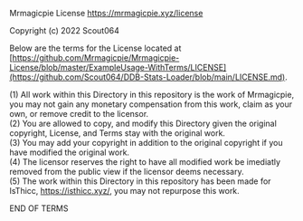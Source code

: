 Mrmagicpie License
https://mrmagicpie.xyz/license

Copyright (c) 2022 Scout064

Below are the terms for the License located at [https://github.com/Mrmagicpie/Mrmagicpie-License/blob/master/ExampleUsage-WithTerms/LICENSE](https://github.com/Scout064/DDB-Stats-Loader/blob/main/LICENSE.md). 
 
(1) All work within this Directory in this repository is the work of Mrmagicpie, you may not gain any monetary compensation from this work, claim as your own, or remove credit to the licensor.  
(2) You are allowed to copy, and modify this Directory given the original copyright, License, and Terms stay with the original work.  
(3) You may add your copyright in addition to the original copyright if you have modified the original work.  
(4) The licensor reserves the right to have all modified work be imediatly removed from the public view if the licensor deems necessary.  
(5) The work within this Directory in this repository has been made for IsThicc, https://isthicc.xyz/, you may not repurpose this work.

END OF TERMS

